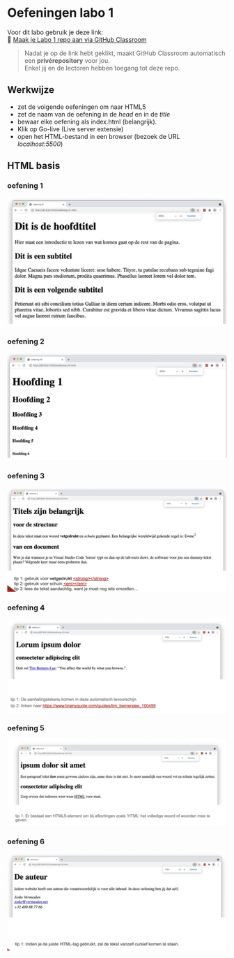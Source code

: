 # Oefeningen labo 1

Voor dit labo gebruik je deze link:  
🔗 [Maak je Labo 1 repo aan via GitHub Classroom](https://classroom.github.com/a/djenOf3r)

> Nadat je op de link hebt geklikt, maakt GitHub Classroom automatisch een **privérepository** voor jou.  
> Enkel jij en de lectoren hebben toegang tot deze repo.

## Werkwijze
* zet de volgende oefeningen om naar HTML5
* zet de naam van de oefening in de _head_ en in de _title_
* bewaar elke oefening als index.html (belangrijk).
* Klik op Go-live (Live server extensie)
* open het HTML-bestand in een browser (bezoek de URL _localhost:5500_)

## HTML basis

### oefening 1
![oef-1.png](oef-1.png)

### oefening 2
![oef-2.png](oef-2.png)

### oefening 3
![oef-3.png](oef-3.png)

### oefening 4
![oef-4.png](oef-4.png)

### oefening 5
![oef-5.png](oef-5.png)

### oefening 6
![oef-6.png](oef-6.png)
